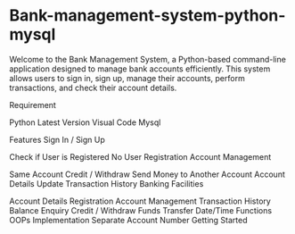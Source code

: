 # Bank-management-system-python-mysql

Welcome to the Bank Management System, a Python-based command-line application designed to manage bank accounts efficiently. This system allows users to sign in, sign up, manage their accounts, perform transactions, and check their account details.

Requirement

Python Latest Version
Visual Code
Mysql

Features
Sign In / Sign Up

Check if User is Registered
No User Registration
Account Management

Same Account
Credit / Withdraw
Send Money to Another Account
Account Details Update
Transaction History
Banking Facilities

Account Details
Registration
Account Management
Transaction History
Balance Enquiry
Credit / Withdraw
Funds Transfer
Date/Time Functions
OOPs Implementation
Separate Account Number
Getting Started

